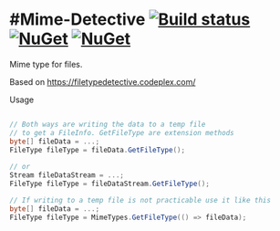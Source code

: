 #Mime-Detective  [![Build status](https://ci.appveyor.com/api/projects/status/38ve0bl4kvme82gw?svg=true)](https://ci.appveyor.com/project/clarkis117/mime-detective) [![NuGet](https://img.shields.io/nuget/v/Nuget.Core.svg)](https://www.nuget.org/packages/Mime-Detective/) [![NuGet](https://img.shields.io/nuget/v/Nuget.Core.svg)](https://www.nuget.org/packages/Mime-Detective/)
==============

Mime type for files.

Based on https://filetypedetective.codeplex.com/


Usage 

```csharp

// Both ways are writing the data to a temp file
// to get a FileInfo. GetFileType are extension methods
byte[] fileData = ...;
FileType fileType = fileData.GetFileType();
   
// or 
Stream fileDataStream = ...;
FileType fileType = fileDataStream.GetFileType();

// If writing to a temp file is not practicable use it like this
byte[] fileData = ...;
FileType fileType = MimeTypes.GetFileType(() => fileData);
   
```
